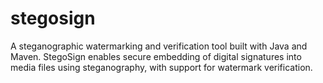 # stegosign
A steganographic watermarking and verification tool built with Java and Maven. StegoSign enables secure embedding of digital signatures into media files using steganography, with support for watermark verification.
